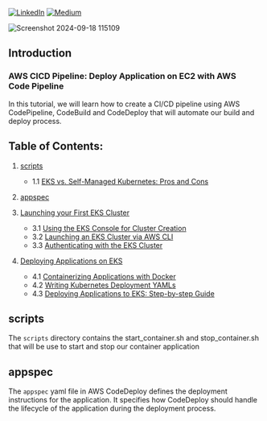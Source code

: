 [![LinkedIn](https://img.shields.io/badge/Connect%20with%20me%20on-LinkedIn-blue.svg)](https://www.linkedin.com/in/gyenoch/)
[![Medium](https://img.shields.io/badge/Medium-12100E?style=for-the-badge&logo=medium&logoColor=white)](https://medium.com/@www.gyenoch)

![Screenshot 2024-09-18 115109](https://github.com/user-attachments/assets/8494e149-61a4-4d5f-9a50-048b9dd17e64)

## Introduction
### AWS CICD Pipeline: Deploy Application on EC2 with AWS Code Pipeline
In this tutorial, we will learn how to create a CI/CD pipeline using AWS CodePipeline, CodeBuild and CodeDeploy that will automate our build and deploy process.

## Table of Contents:

1. [scripts](#scripts)
   - 1.1 [EKS vs. Self-Managed Kubernetes: Pros and Cons](#eks-vs-self-managed-kubernetes-pros-and-cons)

2. [appspec](#appspec)

3. [Launching your First EKS Cluster](#launching-your-first-eks-cluster)
   - 3.1 [Using the EKS Console for Cluster Creation](#using-the-eks-console-for-cluster-creation)
   - 3.2 [Launching an EKS Cluster via AWS CLI](#launching-an-eks-cluster-via-aws-cli)
   - 3.3 [Authenticating with the EKS Cluster](#authenticating-with-the-eks-cluster)

4. [Deploying Applications on EKS](#deploying-applications-on-eks)
   - 4.1 [Containerizing Applications with Docker](#containerizing-applications-with-docker)
   - 4.2 [Writing Kubernetes Deployment YAMLs](#writing-kubernetes-deployment-yamls)
   - 4.3 [Deploying Applications to EKS: Step-by-step Guide](#deploying-applications-to-eks-step-by-step-guide)


## scripts
The `scripts` directory contains the start_container.sh and stop_container.sh that will be use to start and stop our container application

## appspec
The `appspec` yaml file in AWS CodeDeploy defines the deployment instructions for the application. It specifies how CodeDeploy should handle the lifecycle of the application during the deployment process.